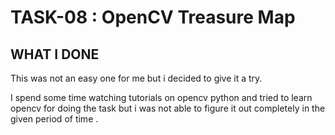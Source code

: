 # TASK-08 : OpenCV Treasure Map

## WHAT I DONE
This was not an easy one for me but i decided to give it a try.

I spend some time watching tutorials on opencv python and tried to learn opencv for doing the task but i was not able to figure it out completely in the given period of time . 